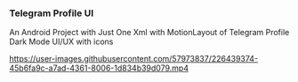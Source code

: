 ### Telegram Profile UI
An Android Project with Just One Xml with MotionLayout of Telegram Profile Dark Mode UI/UX with icons 



https://user-images.githubusercontent.com/57973837/226439374-45b6fa9c-a7ad-4361-8006-1d834b39d079.mp4

